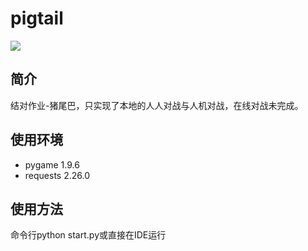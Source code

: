 # pigtail
![](https://img.shields.io/badge/language-Python-brightgreen)
## 简介
结对作业-猪尾巴，只实现了本地的人人对战与人机对战，在线对战未完成。
## 使用环境
- pygame 1.9.6
- requests 2.26.0
## 使用方法
  命令行python start.py或直接在IDE运行
